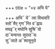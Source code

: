 +++
title = "०४ अभि ये"

+++
अभि᳓ ये᳓ त्वा विभावरि  
स्तो᳓मैर् गृण᳓न्ति व᳓ह्नयः  
मघइ᳓र् मघोनि सुश्रि᳓यो  
दा᳓मन्वन्तः सुरात᳓यः  
सु᳓जाते अ᳓श्वसूनृते